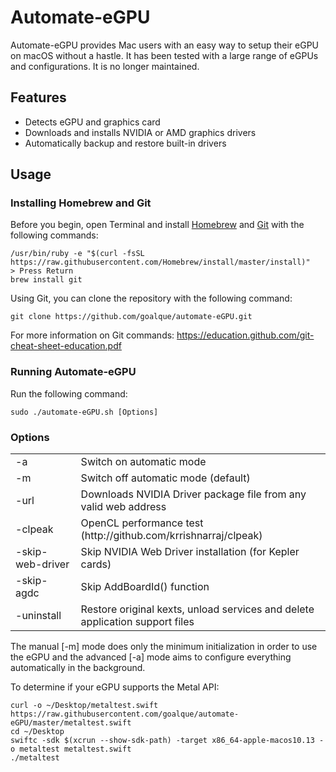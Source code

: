 # Automate-eGPU

Automate-eGPU provides Mac users with an easy way to setup their eGPU on macOS without a hastle. It has been tested with a large range of eGPUs and configurations. It is no longer maintained.

## Features

* Detects eGPU and graphics card
* Downloads and installs NVIDIA or AMD graphics drivers
* Automatically backup and restore built-in drivers

## Usage

### Installing Homebrew and Git
Before you begin, open Terminal and install [Homebrew](https://brew.sh/) and [Git](https://git-scm.com/) with the following commands:
```
/usr/bin/ruby -e "$(curl -fsSL https://raw.githubusercontent.com/Homebrew/install/master/install)"
> Press Return
brew install git
```

Using Git, you can clone the repository with the following command:
```
git clone https://github.com/goalque/automate-eGPU.git
```

For more information on Git commands: https://education.github.com/git-cheat-sheet-education.pdf

### Running Automate-eGPU
Run the following command:
```
sudo ./automate-eGPU.sh [Options]
```

### Options
<table>
<tr>
<td>-a</td><td>Switch on automatic mode</td>
</tr>
<tr>
<td>-m</td><td>Switch off automatic mode (default)</td>
</tr>
<tr>
<td>-url</td><td>Downloads NVIDIA Driver package file from any valid web address</td>
</tr>
<tr>
<td>-clpeak</td><td>OpenCL performance test (http://github.com/krrishnarraj/clpeak)</td>
</tr>
<tr>
<td>-skip-web-driver</td><td>Skip NVIDIA Web Driver installation (for Kepler cards)</td>
</tr>
<tr>
<td>-skip-agdc</td><td>Skip AddBoardId() function</td>
</tr>
<tr>
<td>-uninstall</td><td>Restore original kexts, unload services and delete application support files</td>
</tr>
</table>

The manual [-m] mode does only the minimum initialization in order to use the eGPU and the advanced [-a] mode aims to configure everything automatically in the background.

To determine if your eGPU supports the Metal API:
```
curl -o ~/Desktop/metaltest.swift https://raw.githubusercontent.com/goalque/automate-eGPU/master/metaltest.swift
cd ~/Desktop
swiftc -sdk $(xcrun --show-sdk-path) -target x86_64-apple-macos10.13 -o metaltest metaltest.swift
./metaltest
```
